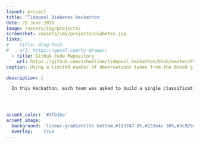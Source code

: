 ```yaml
---
layout: project
title: 'Tidepool Diabetes Hackathon'
date: 29 June 2018
image: /assets/img/projects/
screenshot: /assets/img/projects/diabetes.jpg
links:
#  - title: Blog Post
#    url: https://qwtel.com/hy-drawer/
  - title: Github Code Repository
    url: https://github.com/schubline/tidepool_hackathon/blob/master/Project_5_Hackathon_Final.ipynb
caption: Using a limited number of observations taken from the blood glucose meters of insulin dependent diabetics, built, tested and assessed the effectiveness of a supervised classification model to predict whether to patient is type one or type two diabetic.

description: |

  In this Hackathon, each team was asked to build a single classification model, of a randomly assigned type, to try to predict the classes,type 1, type 2 diabetes. We had to work within the constraints and best practices of our model type (Logistic Regression) for the duration of this hackathon. The goal was to build, test and quantify the utility of your given model. Once a basic model is built, we looked at how we could  best tune the parameters, tweak the data, engineer variables to improve the predictive utility.




accent_color: '#4fb1ba'
accent_image:
  background: 'linear-gradient(to bottom,#193747 0%,#233e4c 30%,#3c929e 50%,#d5d5d4 70%,#cdccc8 100%)'
  overlay:    true
---
```

